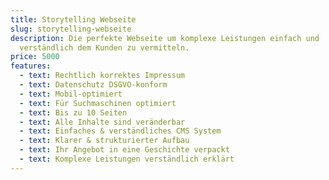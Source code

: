 ```yaml
---
title: Storytelling Webseite
slug: storytelling-webseite
description: Die perfekte Webseite um komplexe Leistungen einfach und
  verständlich dem Kunden zu vermitteln.
price: 5000
features:
  - text: Rechtlich korrektes Impressum
  - text: Datenschutz DSGVO-konform
  - text: Mobil-optimiert
  - text: Für Suchmaschinen optimiert
  - text: Bis zu 10 Seiten
  - text: Alle Inhalte sind veränderbar
  - text: Einfaches & verständliches CMS System
  - text: Klarer & strukturierter Aufbau
  - text: Ihr Angebot in eine Geschichte verpackt
  - text: Komplexe Leistungen verständlich erklärt
---
```

